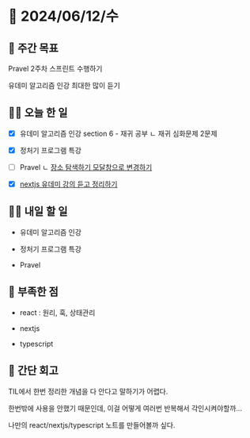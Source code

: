 # 📅 2024/06/12/수

## 🚀 주간 목표

Pravel 2주차 스프린트 수행하기

유데미 알고리즘 인강 최대한 많이 듣기

## 💪🏻 오늘 한 일

- [x] 유데미 알고리즘 인강 section 6 - 재귀 공부
ㄴ 재귀 심화문제 2문제

- [x] 정처기 프로그램 특강

- [ ] Pravel 
  ㄴ [장소 탐색하기 모달창으로 변경하기]()

- [x] [nextjs 유데미 강의 듣고 정리하기](https://cottony-slope-8c1.notion.site/Day01-5b7f8e638c5340a79497c17bd453338d?pvs=4)

## 🫵🏻 내일 할 일

- 유데미 알고리즘 인강

- 정처기 프로그램 특강

- Pravel 

## 🔎 부족한 점

- react : 원리, 훅, 상태관리

- nextjs

- typescript 

## 👀 간단 회고

TIL에서 한번 정리한 개념을 다 안다고 말하기가 어렵다.

한번밖에 사용을 안했기 때문인데, 이걸 어떻게 여러번 반복해서 각인시켜야할까...

나만의 react/nextjs/typescript 노트를 만들어볼까 싶다.